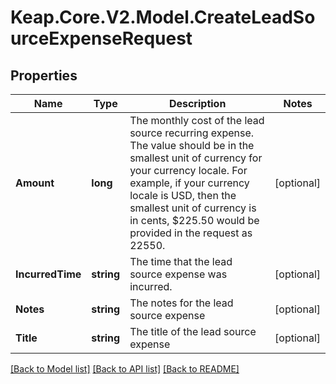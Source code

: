 # Keap.Core.V2.Model.CreateLeadSourceExpenseRequest

## Properties

Name | Type | Description | Notes
------------ | ------------- | ------------- | -------------
**Amount** | **long** | The monthly cost of the lead source recurring expense. The value should be in the smallest unit of currency for your currency locale. For example, if your currency locale is USD, then the smallest unit of currency is in cents, $225.50 would be provided in the request as 22550. | [optional] 
**IncurredTime** | **string** | The time that the lead source expense was incurred. | [optional] 
**Notes** | **string** | The notes for the lead source expense | [optional] 
**Title** | **string** | The title of the lead source expense | [optional] 

[[Back to Model list]](../README.md#documentation-for-models) [[Back to API list]](../README.md#documentation-for-api-endpoints) [[Back to README]](../README.md)

